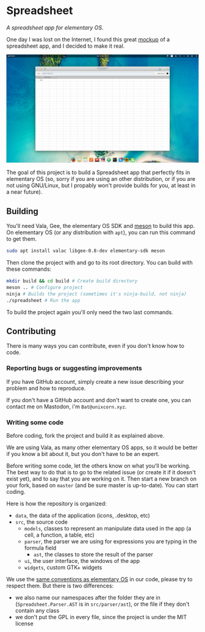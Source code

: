 # Spreadsheet

*A spreadsheet app for elementary OS.*

One day I was lost on the Internet, I found this great [mockup](http://bassultra.deviantart.com/art/Spreadsheet-363147552) of a spreadsheet app, and I decided to make it real.

![Screenshot](screen.png)

The goal of this project is to build a Spreadsheet app that perfectly fits in elementary OS
(so, sorry if you are using an other distribution, or if you are not using GNU/Linux, but I propably won't provide builds for you, at least in a near future).

## Building

You'll need Vala, Gee, the elementary OS SDK and [meson](https://github.com/mesonbuild/meson) to build this app.
On elementary OS (or any distribution with `apt`), you can run this command to get them.

```bash
sudo apt install valac libgee-0.8-dev elementary-sdk meson
```

Then clone the project with and go to its root directory. You can build with these commands:

```bash
mkdir build && cd build # Create build directory
meson .. # Configure project
ninja # Builds the project (sometimes it's ninja-build, not ninja)
./spreadsheet # Run the app
```

To build the project again you'll only need the two last commands.

## Contributing

There is many ways you can contribute, even if you don't know how to code.

### Reporting bugs or suggesting improvements

If you have GitHub account, simply create a new issue describing your problem and how to reproduce.

If you don't have a GitHub account and don't want to create one, you can contact me on Mastodon, i'm `Bat@unixcorn.xyz`.

### Writing some code

Before coding, fork the project and build it as explained above.

We are using Vala, as many other elementary OS apps, so it would be better if you know a bit about it, but you don't have to be an expert.

Before writing some code, let the others know on what you'll be working. The best way to do that is to go to the related issue (or create it if it doesn't exist yet),
and to say that you are working on it. Then start a new branch on your fork, based on `master` (and be sure master is up-to-date). You can start coding.

Here is how the repository is organized:

- `data`, the data of the application (icons, .desktop, etc)
- `src`, the source code
  - `models`, classes to represent an manipulate data used in the app (a cell, a function, a table, etc)
  - `parser`, the parser we are using for expressions you are typing in the formula field
    - `ast`, the classes to store the result of the parser
  - `ui`, the user interface, the windows of the app
  - `widgets`, custom GTK+ widgets

We use the [same conventions as elementary OS](https://elementary.io/fr/docs/code/reference#code-style) in our code, please try to respect them.
But there is two differences:

- we also name our namespaces after the folder they are in (`Spreadsheet.Parser.AST` is in `src/parser/ast`), or the file if they don't contain any class
- we don't put the GPL in every file, since the project is under the MIT license
